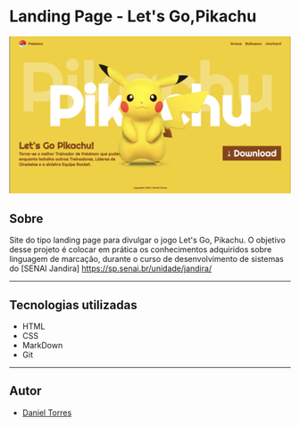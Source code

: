 # Landing Page - Let's Go,Pikachu
![](./screenshot/pikachu.png)


## Sobre

Site do tipo landing page para divulgar o jogo Let's Go, Pikachu. O objetivo desse projeto é colocar em prática os conhecimentos adquiridos sobre linguagem de marcação, durante o curso de desenvolvimento de sistemas do [SENAI Jandira] https://sp.senai.br/unidade/jandira/

---
## Tecnologias utilizadas

- HTML
- CSS
- MarkDown
- Git

---

## Autor

- [Daniel Torres](www.linkedin.com/in/daniel-torres-007a54217)